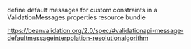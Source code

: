 define default messages for custom constraints in a ValidationMessages.properties resource bundle

https://beanvalidation.org/2.0/spec/#validationapi-message-defaultmessageinterpolation-resolutionalgorithm